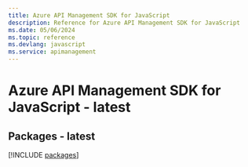 ```yaml
---
title: Azure API Management SDK for JavaScript
description: Reference for Azure API Management SDK for JavaScript
ms.date: 05/06/2024
ms.topic: reference
ms.devlang: javascript
ms.service: apimanagement
---
```

# Azure API Management SDK for JavaScript - latest
## Packages - latest
[!INCLUDE [packages](api-management-index.md)]